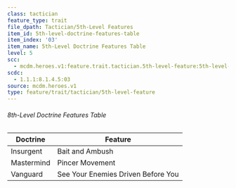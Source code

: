 ```yaml
---
class: tactician
feature_type: trait
file_dpath: Tactician/5th-Level Features
item_id: 5th-level-doctrine-features-table
item_index: '03'
item_name: 5th-Level Doctrine Features Table
level: 5
scc:
  - mcdm.heroes.v1:feature.trait.tactician.5th-level-feature:5th-level-doctrine-features-table
scdc:
  - 1.1.1:8.1.4.5:03
source: mcdm.heroes.v1
type: feature/trait/tactician/5th-level-feature
---
```


###### 8th-Level Doctrine Features Table

| Doctrine   | Feature                            |
| ---------- | ---------------------------------- |
| Insurgent  | Bait and Ambush                    |
| Mastermind | Pincer Movement                    |
| Vanguard   | See Your Enemies Driven Before You |
